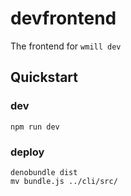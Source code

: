 # devfrontend

The frontend for `wmill dev`

## Quickstart

### dev

```
npm run dev
```

### deploy

```
denobundle dist
mv bundle.js ../cli/src/
```
